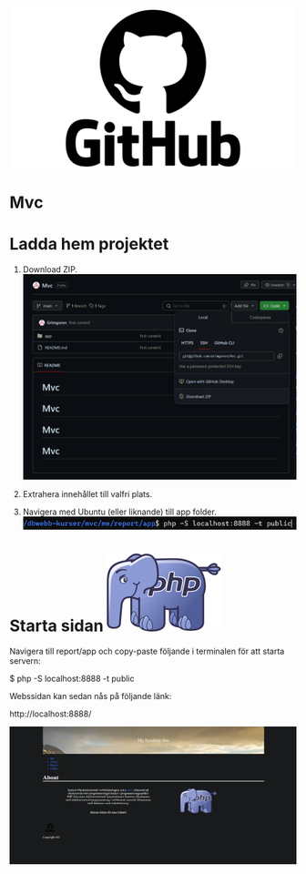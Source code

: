 ![](public/img/GitHub-logo.png) 
# Mvc 

# Ladda hem projektet

1. Download ZIP.
![](image.png)

2. Extrahera innehållet till valfri plats.

3. Navigera med Ubuntu (eller liknande) till app folder.
![](image-1.png)

# Starta sidan ![](public/img/php.png)

Navigera till report/app och copy-paste följande i terminalen för att starta servern:

$ php -S localhost:8888 -t public

Webssidan kan sedan nås på följande länk:

http://localhost:8888/

![alt text](image-2.png)



